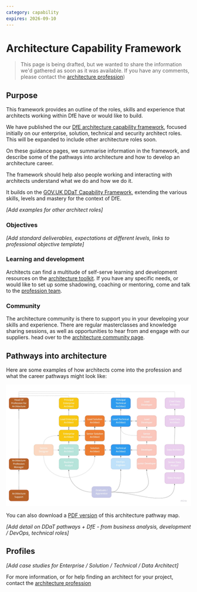 ```yaml
---
category: capability
expires: 2026-09-10
---
```


# Architecture Capability Framework

> This page is being drafted, but we wanted to share the information we'd gathered as soon as it was available. If you have any comments, please contact the [architecture profession](mailto:architecture.profession@education.gov.uk))

## Purpose
This framework provides an outline of the roles, skills and experience that architects working within DfE have or would like to build.

We have published the our [DfE architecture capability framework](https://educationgovuk.sharepoint.com/:w:/r/sites/architecture/WorkplaceDocuments/Profession/Capability%20Framework/DfE%20Architecture%20Capability%20Framework%20v1.5.docx?d=wb8d7319a79104592ba8b4d0c9c5724d3&csf=1&web=1&e=KVquE7), focused initially on our enterprise, solution, technical and security architect roles. This will be expanded to include other architecture roles soon.

On these guidance pages, we summarise information in the framework, and describe some of the pathways into architecture and how to develop an architecture career.

The framework should help also people working and interacting with architects understand what we do and how we do it.

It builds on the [GOV.UK DDaT Capability Framework](https://www.gov.uk/government/collections/digital-data-and-technology-profession-capability-framework), extending the various skills, levels and mastery for the context of DfE.




*[Add examples for other architect roles]*

### Objectives
*[Add standard deliverables, expectations at different levels, links to professional objective template]*

### Learning and development
Architects can find a multitude of self-serve learning and development resources on the [architecture toolkit](https://planner.cloud.microsoft/webui/plan/V_MJD_d-AUqrjB4GRgyug5YABPL1/view/board?tid=fad277c9-c60a-4da1-b5f3-b3b8b34a82f9). If you have any specific needs, or would like to set up some shadowing, coaching or mentoring, come and talk to the [profession team](mailto:architecture.profession@education.gov.uk).

### Community
The architecture community is there to support you in your developing your skills and experience. There are regular masterclasses and knowledge sharing sessions, as well as opportunities to hear from and engage with our suppliers. head over to the [architecture community page](../architecture-community).

## Pathways into architecture
Here are some examples of how architects come into the profession and what the career pathways might look like:

![Image of the pathways into architecture](../images/framework-pathways.jpg)

You can also download a [PDF version](../documents/dfe-architecture-framework-pathways.pdf) of this architecture pathway map.

*[Add detail on DDaT pathways + DfE - from business analysis, development / DevOps, technical roles]*

## Profiles
*[Add case studies for Enterprise / Solution / Technical / Data Architect]*

For more information, or for help finding an architect for your project, contact the [architecture profession](mailto:architecture.profession@education.gov.uk)



